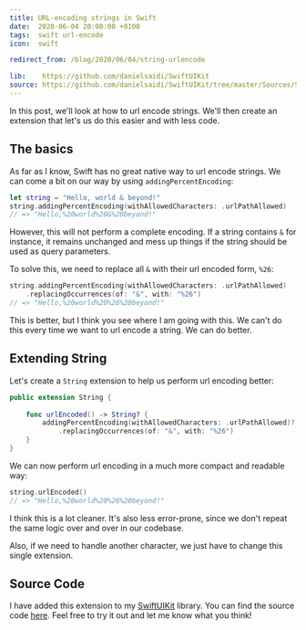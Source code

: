 ```yaml
---
title: URL-encoding strings in Swift
date:  2020-06-04 20:00:00 +0100
tags:  swift url-encode
icon:  swift

redirect_from: /blog/2020/06/04/string-urlencode

lib:    https://github.com/danielsaidi/SwiftUIKit
source: https://github.com/danielsaidi/SwiftUIKit/tree/master/Sources/SwiftUIKit/Extensions/String
---
```


In this post, we'll look at how to url encode strings. We'll then create an extension that let's us do this easier and with less code.


## The basics

As far as I know, Swift has no great native way to url encode strings. We can come a bit on our way by using `addingPercentEncoding`:

```swift
let string = "Hello, world & beyond!"
string.addingPercentEncoding(withAllowedCharacters: .urlPathAllowed)
// => "Hello,%20world%20&%20beyond!"
```

However, this will not perform a complete encoding. If a string contains `&` for instance, it remains unchanged and mess up things if the string should be used as query parameters.

To solve this, we need to replace all `&` with their url encoded form, `%26`:

```swift
string.addingPercentEncoding(withAllowedCharacters: .urlPathAllowed)
    .replacingOccurrences(of: "&", with: "%26")
// => "Hello,%20world%20%26%20beyond!"
```

This is better, but I think you see where I am going with this. We can't do this every time we want to url encode a string. We can do better.


## Extending String

Let's create a `String` extension to help us perform url encoding better:

```swift
public extension String {
    
    func urlEncoded() -> String? {
        addingPercentEncoding(withAllowedCharacters: .urlPathAllowed)?
            .replacingOccurrences(of: "&", with: "%26")
    }
}
```

We can now perform url encoding in a much more compact and readable way:

```swift
string.urlEncoded()
// => "Hello,%20world%20%26%20beyond!"
```

I think this is a lot cleaner. It's also less error-prone, since we don't repeat the same logic over and over in our codebase. 

Also, if we need to handle another character, we just have to change this single extension.


## Source Code

I have added this extension to my [SwiftUIKit]({{page.lib}}) library. You can find the source code [here]({{page.source}}). Feel free to try it out and let me know what you think!